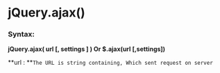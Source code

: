 # jQuery.ajax()

### Syntax:

**jQuery.ajax( url [, settings ] ) Or $.ajax(url [,settings])**

**url : **`The URL is string containing, Which sent request on server`
